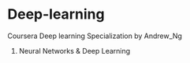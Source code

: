 # Deep-learning
Coursera Deep learning Specialization by Andrew_Ng
1) Neural Networks & Deep Learning
